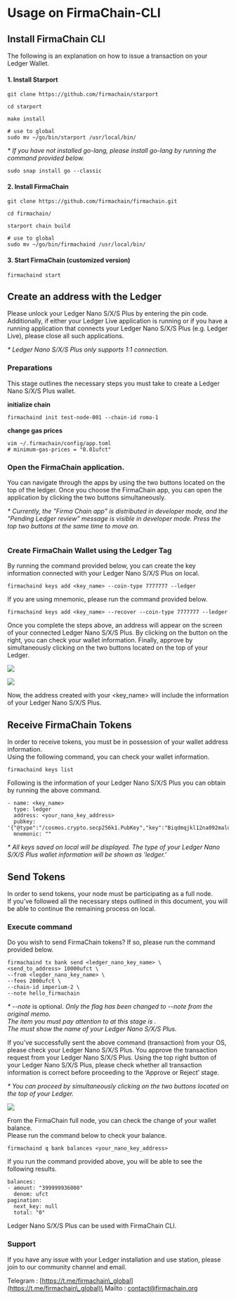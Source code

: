 # Usage on FirmaChain-CLI

## Install FirmaChain CLI

The following is an explanation on how to issue a transaction on your Ledger Wallet.

#### 1. Install Starport

```
git clone https://github.com/firmachain/starport

cd starport

make install

# use to global
sudo mv ~/go/bin/starport /usr/local/bin/
```

_\* If you have not installed go-lang, please install go-lang by running the command provided below._

```
sudo snap install go --classic
```

#### 2. Install FirmaChain

```
git clone https://github.com/firmachain/firmachain.git

cd firmachain/

starport chain build

# use to global
sudo mv ~/go/bin/firmachaind /usr/local/bin/
```

#### 3. Start FirmaChain (customized version)

```
firmachaind start
```

## Create an address with the Ledger

Please unlock your Ledger Nano S/X/S Plus by entering the pin code. Additionally, if either your Ledger Live application is running or if you have a running application that connects your Ledger Nano S/X/S Plus (e.g. Ledger Live), please close all such applications.&#x20;

_\* Ledger Nano S/X/S Plus only supports 1:1 connection._

### Preparations

This stage outlines the necessary steps you must take to create a Ledger Nano S/X/S Plus wallet.

**initialize chain**

```
firmachaind init test-node-001 --chain-id roma-1
```

**change gas prices**

```
vim ~/.firmachain/config/app.toml
# minimum-gas-prices = "0.01ufct"
```

### Open the FirmaChain application.

You can navigate through the apps by using the two buttons located on the top of the ledger. Once you choose the FirmaChain app, you can open the application by clicking the two buttons simultaneously.

_\* Currently, the "Firma Chain app" is distributed in developer mode, and the "Pending Ledger review" message is visible in developer mode. Press the top two buttons at the same time to move on._

<figure><img src="../../.gitbook/assets/image (10).png" alt=""><figcaption></figcaption></figure>

### Create FirmaChain Wallet using the Ledger Tag

By running the command provided below, you can create the key information connected with your Ledger Nano S/X/S Plus on local.

```
firmachaind keys add <key_name> --coin-type 7777777 --ledger
```

If you are using mnemonic, please run the command provided below.

```
firmachaind keys add <key_name> --recover --coin-type 7777777 --ledger
```

Once you complete the steps above, an address will appear on the screen of your connected Ledger Nano S/X/S Plus. By clicking on the button on the right, you can check your wallet information. Finally, approve by simultaneously clicking on the two buttons located on the top of your Ledger.

![](<../../.gitbook/assets/image (8) (1).png>)

![](<../../.gitbook/assets/image (33).png>)

Now, the address created with your \<key\_name> will include the information of your Ledger Nano S/X/S Plus.

## Receive FirmaChain Tokens <a href="#b6bc" id="b6bc"></a>

In order to receive tokens, you must be in possession of your wallet address information.\
Using the following command, you can check your wallet information.

```
firmachaind keys list
```

Following is the information of your Ledger Nano S/X/S Plus you can obtain by running the above command.

```
- name: <key_name>
  type: ledger
  address: <your_nano_key_address>
  pubkey: '{"@type":"/cosmos.crypto.secp256k1.PubKey","key":"Biqdmqjkl12na092mald9andiqaxz"}'
  mnemonic: ""
```

_\* All keys saved on local will be displayed. The type of your Ledger Nano S/X/S Plus wallet information will be shown as ‘ledger.’_

## Send Tokens

In order to send tokens, your node must be participating as a full node. \
If you’ve followed all the necessary steps outlined in this document, you will be able to continue the remaining process on local.

### Execute command

Do you wish to send FirmaChain tokens? If so, please run the command provided below.

```
firmachaind tx bank send <ledger_nano_key_name> \
<send_to_address> 10000ufct \
--from <legder_nano_key_name> \
--fees 2000ufct \
--chain-id imperium-2 \
--note hello_firmachain
```

_\* --note_ is optional. _Only the flag has been changed to --note from the original memo._\
&#x20; _The item you must pay attention to at this stage is ._ \
&#x20; _The  must show the name of your Ledger Nano S/X/S Plus._

If you’ve successfully sent the above command (transaction) from your OS, please check your Ledger Nano S/X/S Plus. You approve the transaction request from your Ledger Nano S/X/S Plus. Using the top right button of your Ledger Nano S/X/S Plus, please check whether all transaction information is correct before proceeding to the ‘Approve or Reject’ stage.

_\* You can proceed by simultaneously clicking on the two buttons located on the top of your Ledger._

![](<../../.gitbook/assets/image (7).png>)

From the FirmaChain full node, you can check the change of your wallet balance.\
Please run the command below to check your balance.

```
firmachaind q bank balances <your_nano_key_address>
```

If you run the command provided above, you will be able to see the following results.

```
balances:
- amount: "399999936000"
  denom: ufct
pagination:
  next_key: null
  total: "0"
```

Ledger Nano S/X/S Plus can be used with FirmaChain CLI.

### Support

If you have any issue with your Ledger installation and use station, please join to our community channel and email.

Telegram : [https://t.me/firmachain\_global](https://t.me/firmachain\_global)\
Mailto : [contact@firmachain.org](mailto:contact@firmachain.org?bcc=contact@firmachain.org)
